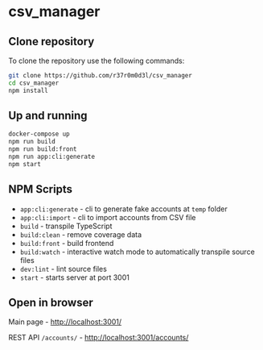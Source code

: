 # csv_manager

## Clone repository

To clone the repository use the following commands:

```sh
git clone https://github.com/r37r0m0d3l/csv_manager
cd csv_manager
npm install
```

## Up and running

```bash
docker-compose up
npm run build
npm run build:front
npm run app:cli:generate
npm start
```

## NPM Scripts

-   `app:cli:generate` - cli to generate fake accounts at `temp` folder
-   `app:cli:import` - cli to import accounts from CSV file
-   `build` - transpile TypeScript
-   `build:clean` - remove coverage data
-   `build:front` - build frontend
-   `build:watch` - interactive watch mode to automatically transpile source files
-   `dev:lint` - lint source files
-   `start` - starts server at port 3001

## Open in browser

Main page - [http://localhost:3001/](http://localhost:3001/)

REST API `/accounts/` - [http://localhost:3001/accounts/](http://localhost:3001/accounts/)
